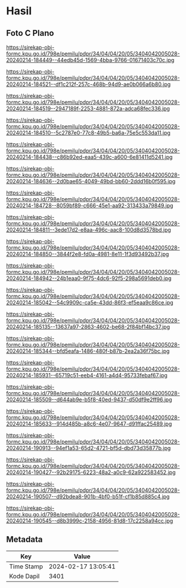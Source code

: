 # Hasil

## Foto C Plano

https://sirekap-obj-formc.kpu.go.id/798e/pemilu/pdpr/34/04/04/20/05/3404042005028-20240214-184449--44edb45d-1569-4bba-9766-01671403c70c.jpg

https://sirekap-obj-formc.kpu.go.id/798e/pemilu/pdpr/34/04/04/20/05/3404042005028-20240214-184521--df1c212f-257c-468b-94d9-ae0b066a6b80.jpg

https://sirekap-obj-formc.kpu.go.id/798e/pemilu/pdpr/34/04/04/20/05/3404042005028-20240214-184519--2947189f-2253-4881-872a-adca68fec336.jpg

https://sirekap-obj-formc.kpu.go.id/798e/pemilu/pdpr/34/04/04/20/05/3404042005028-20240214-184510--5c2787e0-77c8-49b5-ba6a-75e5c553da11.jpg

https://sirekap-obj-formc.kpu.go.id/798e/pemilu/pdpr/34/04/04/20/05/3404042005028-20240214-184438--c86b92ed-eaa5-439c-a600-6e81411d5241.jpg

https://sirekap-obj-formc.kpu.go.id/798e/pemilu/pdpr/34/04/04/20/05/3404042005028-20240214-184636--2d0bae65-4049-49bd-bb60-2ddd16b0f595.jpg

https://sirekap-obj-formc.kpu.go.id/798e/pemilu/pdpr/34/04/04/20/05/3404042005028-20240214-184728--8059bf89-c666-45e1-aa92-313433a79849.jpg

https://sirekap-obj-formc.kpu.go.id/798e/pemilu/pdpr/34/04/04/20/05/3404042005028-20240214-184811--3ede17d2-e8aa-496c-aac8-100d8d3578bd.jpg

https://sirekap-obj-formc.kpu.go.id/798e/pemilu/pdpr/34/04/04/20/05/3404042005028-20240214-184850--3844f2e8-fd0a-4981-8e11-1f3d93492b37.jpg

https://sirekap-obj-formc.kpu.go.id/798e/pemilu/pdpr/34/04/04/20/05/3404042005028-20240214-184942--24b1eaa0-9f75-4dc6-92f5-298a5691deb0.jpg

https://sirekap-obj-formc.kpu.go.id/798e/pemilu/pdpr/34/04/04/20/05/3404042005028-20240214-185042--54c9909c-ca5e-43dd-86f3-ef5eaa9c86ce.jpg

https://sirekap-obj-formc.kpu.go.id/798e/pemilu/pdpr/34/04/04/20/05/3404042005028-20240214-185135--13637a97-2863-4602-be68-2f84bf14bc37.jpg

https://sirekap-obj-formc.kpu.go.id/798e/pemilu/pdpr/34/04/04/20/05/3404042005028-20240214-185344--bfd5eafa-1486-480f-b87b-2ea2a36f75bc.jpg

https://sirekap-obj-formc.kpu.go.id/798e/pemilu/pdpr/34/04/04/20/05/3404042005028-20240214-185931--65719c51-eeb4-4161-a4d4-95733febaf67.jpg

https://sirekap-obj-formc.kpu.go.id/798e/pemilu/pdpr/34/04/04/20/05/3404042005028-20240214-185509--d644ab9e-b5f8-40ed-9437-d50df9e2ff96.jpg

https://sirekap-obj-formc.kpu.go.id/798e/pemilu/pdpr/34/04/04/20/05/3404042005028-20240214-185633--914d485b-a8c6-4e07-9647-d91ffac25489.jpg

https://sirekap-obj-formc.kpu.go.id/798e/pemilu/pdpr/34/04/04/20/05/3404042005028-20240214-190913--94ef1a53-65d2-4721-bf5d-dbd73d35877b.jpg

https://sirekap-obj-formc.kpu.go.id/798e/pemilu/pdpr/34/04/04/20/05/3404042005028-20240214-190427--92b29175-6223-48a2-a0c9-62a922583452.jpg

https://sirekap-obj-formc.kpu.go.id/798e/pemilu/pdpr/34/04/04/20/05/3404042005028-20240214-190507--d92bdea8-901b-4bf0-b51f-cf1b85d885c4.jpg

https://sirekap-obj-formc.kpu.go.id/798e/pemilu/pdpr/34/04/04/20/05/3404042005028-20240214-190545--d8b3999c-2158-4956-81d8-17c2258a94cc.jpg


## Metadata

| Key        | Value               |
| ---------- | ------------------- |
| Time Stamp | 2024-02-17 13:05:41 |
| Kode Dapil | 3401                |



